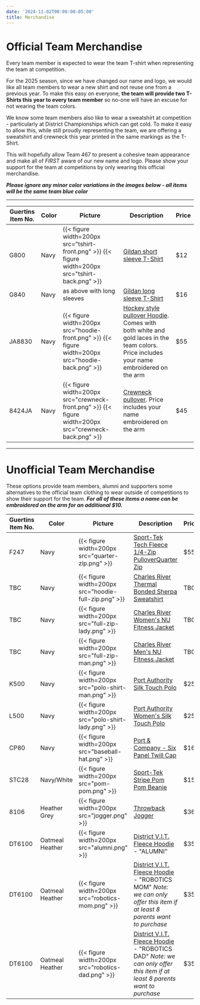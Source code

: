 ```yaml
---
date: '2024-11-02T00:00:00-05:00'
title: Merchandise
---
```


# Official Team Merchandise

Every team member is expected to wear the team T-shirt when representing the team at competition.

For the 2025 season, since we have changed our name and logo, we would like all team members to wear a new shirt and not reuse one from a previous year. To make this easy on everyone, **the team will provide two T-Shirts this year to every team member** so no-one will have an excuse for not wearing the team colors.

We know some team members also like to wear a sweatshirt at competition - particularly at District Championships which can get cold. To make it easy to allow this, while still proudly representing the team, we are offering a sweatshirt and crewneck this year printed in the same markings as the T-Shirt.

This will hopefully allow Team 467 to present a cohesive team appearance and make all of _FIRST_ aware of our new name and logo. Please show your support for the team at competitions by only wearing this official merchandise.

**_Please ignore any minor color variations in the images below - all items will be the same team blue color_**

----

| Guertins Item No. | Color   | Picture | Description | Price |
| ----------------- | ------- | --------| ----------- | ----- |
| G800              | Navy    | {{< figure width=200px src="tshirt-front.png" >}} {{< figure width=200px src="tshirt-back.png" >}} | [Gildan short sleeve T-Shirt](https://www.gildan.com/us/en/8000-adult-t-shirt-en_us/?color=777) | $12 |
| G840              | Navy    | as above with long sleeves | [Gildan long sleeve T-Shirt](https://www.gildan.com/us/en/8400-adult-long-sleeve-t-shirt-en_us/?color=032) | $16 |
| JA8830            | Navy    | {{< figure width=200px src="hoodie-front.png" >}} {{< figure width=200px src="hoodie-back.png" >}} | [Hockey style pullover Hoodie](https://www.jamericablanks.com/cgi-bin/liveb2b/wam_tmpl/catalog_product.p?site=JAW&layout=Responsive&page=catalog_product&product=8830). Comes with both white and gold laces in the team colors. Price includes your name embroidered on the arm | $55 |
| 8424JA            | Navy    | {{< figure width=200px src="crewneck-front.png" >}} {{< figure width=200px src="crewneck-back.png" >}} | [Crewneck pullover](https://www.jamericablanks.com/cgi-bin/liveb2b/wam_tmpl/catalog_product.p?site=JAW&layout=Responsive&page=catalog_product&product=8424). Price includes your name embroidered on the arm | $45 |

----

# Unofficial Team Merchandise

These options provide team members, alumni and supporters some alternatives to the official team clothing to wear outside of competitions to show their support for the team. **_For all of these items a name can be embroidered on the arm for an additional $10._** 

| Guertins Item No. | Color   | Picture | Description | Price |
| ----------------- | ------- | --------| ----------- | ----- |
| F247              | Navy    | {{< figure width=200px src="quarter-zip.png" >}} | [Sport-Tek Tech Fleece 1/4-Zip PulloverQuarter Zip](https://sporttekusa.com/p/4718_TrueNavy) | $55 |
| TBC               | Navy    | {{< figure width=200px src="hoodie-full-zip.png" >}} | [Charles River Thermal Bonded Sherpa Sweatshirt](https://www.charlesriverapparel.com/product/9149/Thermal-Bonded-Sherpa-Sweatshirt.html) | TBC |
| TBC               | Navy    | {{< figure width=200px src="full-zip-lady.png" >}} | [Charles River Women's NU Fitness Jacket](https://www.charlesriverapparel.com/product/5586/Womens-Nu-Fitness-Jacket.html) | TBC |
| TBC               | Navy    | {{< figure width=200px src="full-zip-man.png" >}} | [Charles River Men's NU Fitness Jacket](https://www.charlesriverapparel.com/product/9586/Mens-Nu-Fitness-Jacket.html) | TBC |
| K500              | Navy    | {{< figure width=200px src="polo-shirt-man.png" >}} | [Port Authority Silk Touch Polo](https://www.portauthorityclothing.com/p/1225_Navy) | $25 |
| L500              | Navy    | {{< figure width=200px src="polo-shirt-lady.png" >}} | [Port Authority Women's Silk Touch Polo](https://www.portauthorityclothing.com/p/1407_Navy) | $25 |
| CP80              | Navy    | {{< figure width=200px src="baseball-hat.png" >}} | [Port & Company - Six Panel Twill Cap ](https://www.portandcompany.com/p/818_Navy) | $16 |
| STC28             | Navy/White | {{< figure width=200px src="pom-pom.png" >}} | [Sport-Tek Stripe Pom Pom Beanie](https://www.sporttekusa.com/p/6960_TrNvWhite) | $15 |
| 8106              | Heather Grey | {{< figure width=200px src="jogger.png" >}} | [Throwback Jogger](https://www.pennantsportswear.com/throwback-jogger-8106.html) | $36 |
| DT6100            | Oatmeal Heather | {{< figure width=200px src="alumni.png" >}} | [District V.I.T. Fleece Hoodie](https://districtclothing.com/p/10641_OatHthr) - "ALUMNI" | $35 |
| DT6100            | Oatmeal Heather | {{< figure width=200px src="robotics-mom.png" >}} | [District V.I.T. Fleece Hoodie](https://districtclothing.com/p/10641_OatHthr) - "ROBOTICS MOM" _Note: we can only offer this item if at least 8 parents want to purchase_ | $35 |
| DT6100            | Oatmeal Heather | {{< figure width=200px src="robotics-dad.png" >}} | [District V.I.T. Fleece Hoodie](https://districtclothing.com/p/10641_OatHthr) - "ROBOTICS DAD" _Note: we can only offer this item if at least 8 parents want to purchase_ | $35 |


